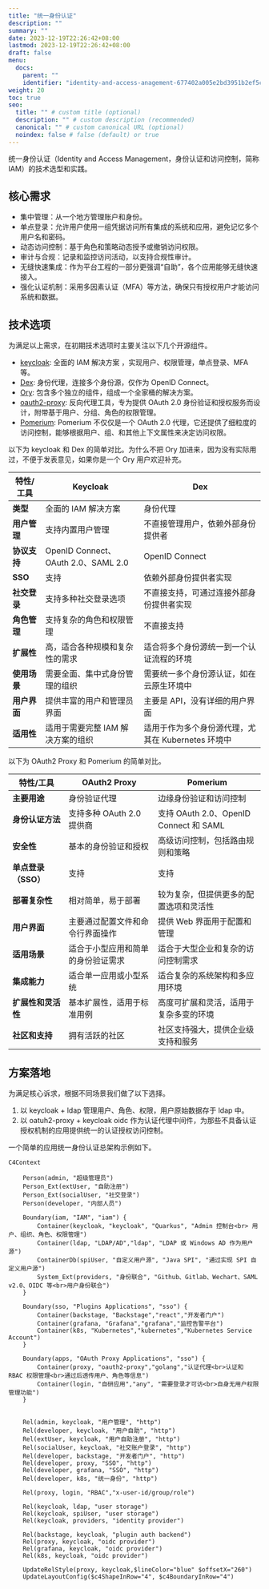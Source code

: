 ```yaml
---
title: "统一身份认证"
description: ""
summary: ""
date: 2023-12-19T22:26:42+08:00
lastmod: 2023-12-19T22:26:42+08:00
draft: false
menu:
  docs:
    parent: ""
    identifier: "identity-and-access-anagement-677402a005e2bd3951b2ef5c9e783b96"
weight: 20
toc: true
seo:
  title: "" # custom title (optional)
  description: "" # custom description (recommended)
  canonical: "" # custom canonical URL (optional)
  noindex: false # false (default) or true
---
```


统一身份认证（Identity and Access Management，身份认证和访问控制，简称 IAM）的技术选型和实践。

## 核心需求

- 集中管理：从一个地方管理账户和身份。
- 单点登录：允许用户使用一组凭据访问所有集成的系统和应用，避免记忆多个用户名和密码。
- 动态访问控制：基于角色和策略动态授予或撤销访问权限。
- 审计与合规：记录和监控访问活动，以支持合规性审计。
- 无缝快速集成：作为平台工程的一部分更强调“自助”，各个应用能够无缝快速接入。
- 强化认证机制：采用多因素认证（MFA）等方法，确保只有授权用户才能访问系统和数据。

## 技术选项

为满足以上需求，在初期技术选项时主要关注以下几个开源组件。

- [keycloak](https://github.com/keycloak/): 全面的 IAM 解决方案 ，实现用户、权限管理，单点登录、MFA 等。
- [Dex](https://github.com/dexidp): 身份代理，连接多个身份源，仅作为 OpenID Connect。
- [Ory](https://github.com/ory/): 包含多个独立的组件，组成一个全家桶的解决方案。
- [oauth2-proxy](https://github.com/oauth2-proxy): 反向代理工具，专为提供 OAuth 2.0 身份验证和授权服务而设计，附带基于用户、分组、角色的权限管理。
- [Pomerium](https://github.com/pomerium/): Pomerium 不仅仅是一个 OAuth 2.0 代理，它还提供了细粒度的访问控制，能够根据用户、组、和其他上下文属性来决定访问权限。

以下为 keycloak 和 Dex 的简单对比。为什么不把 Ory 加进来，因为没有实际用过，不便于发表意见，如果你是一个 Ory 用户欢迎补充。

| 特性/工具      | Keycloak                                       | Dex                                             |
|----------------|------------------------------------------------|-------------------------------------------------|
| **类型**       | 全面的 IAM 解决方案                               | 身份代理                                        |
| **用户管理**   | 支持内置用户管理                               | 不直接管理用户，依赖外部身份提供者              |
| **协议支持**   | OpenID Connect、OAuth 2.0、SAML 2.0            | OpenID Connect                                  |
| **SSO**        | 支持                                           | 依赖外部身份提供者实现                          |
| **社交登录**   | 支持多种社交登录选项                           | 不直接支持，可通过连接外部身份提供者实现        |
| **角色管理**   | 支持复杂的角色和权限管理                       | 不直接支持                                      |
| **扩展性**     | 高，适合各种规模和复杂性的需求                 | 适合将多个身份源统一到一个认证流程的环境        |
| **使用场景**   | 需要全面、集中式身份管理的组织                 | 需要统一多个身份源认证，如在云原生环境中        |
| **用户界面**   | 提供丰富的用户和管理员界面                     | 主要是 API，没有详细的用户界面                   |
| **适用性**     | 适用于需要完整 IAM 解决方案的组织                | 适用于作为多个身份源代理，尤其在 Kubernetes 环境中 |

以下为 OAuth2 Proxy  和 Pomerium 的简单对比。

| 特性/工具                | OAuth2 Proxy                                   | Pomerium                                        |
|--------------------------|------------------------------------------------|-------------------------------------------------|
| **主要用途**             | 身份验证代理                                   | 边缘身份验证和访问控制                          |
| **身份认证方法**         | 支持多种 OAuth 2.0 提供商                        | 支持 OAuth 2.0、OpenID Connect 和 SAML          |
| **安全性**               | 基本的身份验证和授权                           | 高级访问控制，包括路由规则和策略               |
| **单点登录（SSO）**      | 支持                                           | 支持                                           |
| **部署复杂性**           | 相对简单，易于部署                             | 较为复杂，但提供更多的配置选项和灵活性         |
| **用户界面**             | 主要通过配置文件和命令行界面操作               | 提供 Web 界面用于配置和管理                      |
| **适用场景**             | 适合于小型应用和简单的身份验证需求             | 适合于大型企业和复杂的访问控制需求             |
| **集成能力**             | 适合单一应用或小型系统                         | 适合复杂的系统架构和多应用环境                 |
| **扩展性和灵活性**       | 基本扩展性，适用于标准用例                     | 高度可扩展和灵活，适用于复杂多变的环境         |
| **社区和支持**           | 拥有活跃的社区                                 | 社区支持强大，提供企业级支持和服务             |

## 方案落地

为满足核心诉求，根据不同场景我们做了以下选择。

1. 以 keycloak + ldap 管理用户、角色、权限，用户原始数据存于 ldap 中。
2. 以 oatuh2-proxy + keycloak oidc 作为认证代理中间件，为那些不具备认证授权机制的应用提供统一的认证授权访问控制。

一个简单的应用统一身份认证总架构示例如下。

```mermaid
C4Context

    Person(admin, "超级管理员")
    Person_Ext(extUser, "自助注册")
    Person_Ext(socialUser, "社交登录")
    Person(developer, "内部人员")

    Boundary(iam, "IAM", "iam") {
        Container(keycloak, "keycloak", "Quarkus", "Admin 控制台<br> 用户、组织、角色、权限管理")
        Container(ldap, "LDAP/AD","ldap", "LDAP 或 Windows AD 作为用户源")
        ContainerDb(spiUser, "自定义用户源", "Java SPI", "通过实现 SPI 自定义用户源")   
        System_Ext(providers, "身份联合", "Github、Gitlab、Wechart、SAML v2.0、OIDC 等<br>用户身份联合") 
    }
         
    Boundary(sso, "Plugins Applications", "sso") {
        Container(backstage, "Backstage","react","开发者门户") 
        Container(grafana, "Grafana","grafana","监控告警平台")
        Container(k8s, "Kubernetes","kubernetes","Kubernetes Service Account")    
    }

    Boundary(apps, "OAuth Proxy Applications", "sso") {
        Container(proxy, "oauth2-proxy","golang","认证代理<br>认证和 RBAC 权限管理<br>通过后透传用户、角色等信息")
        Container(login, "自研应用","any", "需要登录才可访<br>自身无用户权限管理功能")       
    }
  

    Rel(admin, keycloak, "用户管理", "http")
    Rel(developer, keycloak, "用户自助", "http")
    Rel(extUser, keycloak, "用户自助注册", "http")
    Rel(socialUser, keycloak, "社交账户登录", "http")
    Rel(developer, backstage, "开发者门户", "http")
    Rel(developer, proxy, "SSO", "http")
    Rel(developer, grafana, "SSO", "http")
    Rel(developer, k8s, "统一身份", "http")

    Rel(proxy, login, "RBAC","x-user-id/group/role")

    Rel(keycloak, ldap, "user storage")
    Rel(keycloak, spiUser, "user storage")
    Rel(keycloak, providers, "identity provider")

    Rel(backstage, keycloak, "plugin auth backend")
    Rel(proxy, keycloak, "oidc provider")
    Rel(grafana, keycloak, "oidc provider")
    Rel(k8s, keycloak, "oidc provider")

    UpdateRelStyle(proxy, keycloak,$lineColor="blue" $offsetX="260")
    UpdateLayoutConfig($c4ShapeInRow="4", $c4BoundaryInRow="4")

```
